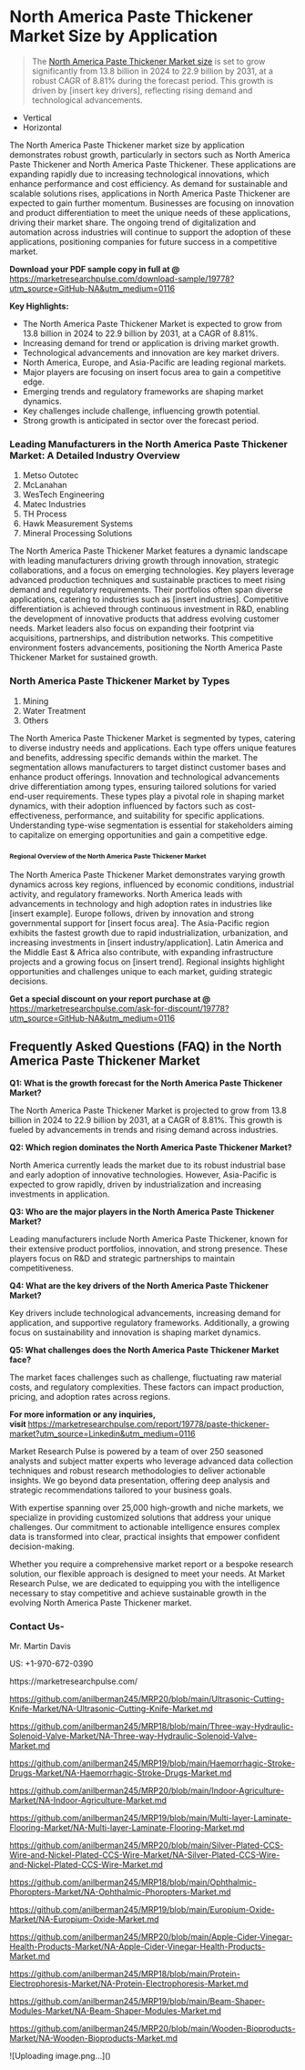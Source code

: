 <h1>North America Paste Thickener Market&nbsp;Size by Application</h1><blockquote><p>The <a href="https://marketresearchpulse.com/download-sample/19778?utm_source=GitHub-NA&amp;utm_medium=0116">North America Paste Thickener Market size</a> is set to grow significantly from 13.8 billion in 2024 to 22.9 billion by 2031, at a robust CAGR of 8.81% during the forecast period. This growth is driven by [insert key drivers], reflecting rising demand and technological advancements.</p></blockquote><ul><li>Vertical<li> Horizontal</li></ul><p>The North America Paste Thickener market size by application demonstrates robust growth, particularly in sectors such as North America Paste Thickener and North America Paste Thickener. These applications are expanding rapidly due to increasing technological innovations, which enhance performance and cost efficiency. As demand for sustainable and scalable solutions rises, applications in North America Paste Thickener are expected to gain further momentum. Businesses are focusing on innovation and product differentiation to meet the unique needs of these applications, driving their market share. The ongoing trend of digitalization and automation across industries will continue to support the adoption of these applications, positioning companies for future success in a competitive market.</p><p><strong>Download your PDF sample copy in full at @ </strong><a href="https://marketresearchpulse.com/download-sample/19778?utm_source=GitHub-NA&amp;utm_medium=0116">https://marketresearchpulse.com/download-sample/19778?utm_source=GitHub-NA&amp;utm_medium=0116</a></p><p><strong>Key Highlights: </strong></p><ul><li>The North America Paste Thickener Market is expected to grow from 13.8 billion in 2024 to 22.9 billion by 2031, at a CAGR of 8.81%.</li><li>Increasing demand for trend or application is driving market growth.</li><li>Technological advancements and innovation are key market drivers.</li><li>North America, Europe, and Asia-Pacific are leading regional markets.</li><li>Major players are focusing on insert focus area to gain a competitive edge.</li><li>Emerging trends and regulatory frameworks are shaping market dynamics.</li><li>Key challenges include challenge, influencing growth potential.</li><li>Strong growth is anticipated in sector over the forecast period.</li></ul><h3>Leading Manufacturers in the North America Paste Thickener Market: A Detailed Industry Overview</h3><ol><li>Metso Outotec</li><li>McLanahan</li><li>WesTech Engineering</li><li>Matec Industries</li><li>TH Process</li><li>Hawk Measurement Systems</li><li>Mineral Processing Solutions</li></ol><div class="flex max-w-full flex-col flex-grow"><div class="min-h-8 text-message flex w-full flex-col items-end gap-2 whitespace-normal break-words [.text-message+&amp;]:mt-5" dir="auto" data-message-author-role="assistant" data-message-id="fd8432e4-4910-450d-b182-61b7bfb0a01f" data-message-model-slug="gpt-4o"><div class="flex w-full flex-col gap-1 empty:hidden first:pt-[3px]"><div class="markdown prose w-full break-words dark:prose-invert light"><p>The North America Paste Thickener Market features a dynamic landscape with leading manufacturers driving growth through innovation, strategic collaborations, and a focus on emerging technologies. Key players leverage advanced production techniques and sustainable practices to meet rising demand and regulatory requirements. Their portfolios often span diverse applications, catering to industries such as [insert industries]. Competitive differentiation is achieved through continuous investment in R&amp;D, enabling the development of innovative products that address evolving customer needs. Market leaders also focus on expanding their footprint via acquisitions, partnerships, and distribution networks. This competitive environment fosters advancements, positioning the North America Paste Thickener Market for sustained growth.</p></div></div></div></div><h3>North America Paste Thickener Market by Types</h3><ol><li>Mining<li> Water Treatment<li> Others</li></ol><div class="flex max-w-full flex-col flex-grow"><div class="min-h-8 text-message flex w-full flex-col items-end gap-2 whitespace-normal break-words [.text-message+&amp;]:mt-5" dir="auto" data-message-author-role="assistant" data-message-id="084470be-0bb7-4664-bddf-5156b4f41249" data-message-model-slug="gpt-4o-mini"><div class="flex w-full flex-col gap-1 empty:hidden first:pt-[3px]"><div class="markdown prose w-full break-words dark:prose-invert light"><p>The North America Paste Thickener Market is segmented by types, catering to diverse industry needs and applications. Each type offers unique features and benefits, addressing specific demands within the market. The segmentation allows manufacturers to target distinct customer bases and enhance product offerings. Innovation and technological advancements drive differentiation among types, ensuring tailored solutions for varied end-user requirements. These types play a pivotal role in shaping market dynamics, with their adoption influenced by factors such as cost-effectiveness, performance, and suitability for specific applications. Understanding type-wise segmentation is essential for stakeholders aiming to capitalize on emerging opportunities and gain a competitive edge.</p></div></div></div></div><h3><span style="font-size: 11px;">Regional Overview of the North America Paste Thickener Market</span></h3><div class="flex max-w-full flex-col flex-grow"><div class="min-h-8 text-message flex w-full flex-col items-end gap-2 whitespace-normal break-words [.text-message+&amp;]:mt-5" dir="auto" data-message-author-role="assistant" data-message-id="e9038762-ce64-4e30-91c9-9bd413514231" data-message-model-slug="gpt-4o-mini"><div class="flex w-full flex-col gap-1 empty:hidden first:pt-[3px]"><div class="markdown prose w-full break-words dark:prose-invert light"><p>The North America Paste Thickener Market demonstrates varying growth dynamics across key regions, influenced by economic conditions, industrial activity, and regulatory frameworks. North America leads with advancements in technology and high adoption rates in industries like [insert example]. Europe follows, driven by innovation and strong governmental support for [insert focus area]. The Asia-Pacific region exhibits the fastest growth due to rapid industrialization, urbanization, and increasing investments in [insert industry/application]. Latin America and the Middle East &amp; Africa also contribute, with expanding infrastructure projects and a growing focus on [insert trend]. Regional insights highlight opportunities and challenges unique to each market, guiding strategic decisions.</p></div></div></div></div><p><strong>Get a special discount on your report purchase at @ </strong><a href="https://marketresearchpulse.com/ask-for-discount/19778?utm_source=GitHub-NA&amp;utm_medium=0116">https://marketresearchpulse.com/ask-for-discount/19778?utm_source=GitHub-NA&amp;utm_medium=0116</a></p><h2>Frequently Asked Questions (FAQ) in the North America Paste Thickener Market</h2><p><strong>Q1: What is the growth forecast for the North America Paste Thickener Market?</strong></p><p>The North America Paste Thickener Market is projected to grow from 13.8 billion in 2024 to 22.9 billion by 2031, at a CAGR of 8.81%. This growth is fueled by advancements in trends and rising demand across industries.</p><p><strong>Q2: Which region dominates the North America Paste Thickener Market?</strong></p><p>North America currently leads the market due to its robust industrial base and early adoption of innovative technologies. However, Asia-Pacific is expected to grow rapidly, driven by industrialization and increasing investments in application.</p><p><strong>Q3: Who are the major players in the North America Paste Thickener Market?</strong></p><p>Leading manufacturers include North America Paste Thickener, known for their extensive product portfolios, innovation, and strong presence. These players focus on R&amp;D and strategic partnerships to maintain competitiveness.</p><p><strong>Q4: What are the key drivers of the North America Paste Thickener Market?</strong></p><p>Key drivers include technological advancements, increasing demand for application, and supportive regulatory frameworks. Additionally, a growing focus on sustainability and innovation is shaping market dynamics.</p><p><strong>Q5: What challenges does the North America Paste Thickener Market face?</strong></p><p>The market faces challenges such as challenge, fluctuating raw material costs, and regulatory complexities. These factors can impact production, pricing, and adoption rates across regions.</p><p><strong>For more information or any inquiries, visit&nbsp;</strong><a href="https://marketresearchpulse.com/report/19778/paste-thickener-market?utm_source=Linkedin&utm_medium=0116">https://marketresearchpulse.com/report/19778/paste-thickener-market?utm_source=Linkedin&utm_medium=0116</a></p><p>Market Research Pulse is powered by a team of over 250 seasoned analysts and subject matter experts who leverage advanced data collection techniques and robust research methodologies to deliver actionable insights. We go beyond data presentation, offering deep analysis and strategic recommendations tailored to your business goals.</p><p>With expertise spanning over 25,000 high-growth and niche markets, we specialize in providing customized solutions that address your unique challenges. Our commitment to actionable intelligence ensures complex data is transformed into clear, practical insights that empower confident decision-making.</p><p>Whether you require a comprehensive market report or a bespoke research solution, our flexible approach is designed to meet your needs. At Market Research Pulse, we are dedicated to equipping you with the intelligence necessary to stay competitive and achieve sustainable growth in the evolving North America Paste Thickener market.</p><h3><strong>Contact Us-</strong></h3><p>Mr. Martin Davis</p><p>US: +1-970-672-0390</p><p>https://marketresearchpulse.com/</p><p><a href="https://github.com/anilberman245/MRP20/blob/main/Ultrasonic-Cutting-Knife-Market/NA-Ultrasonic-Cutting-Knife-Market.md">https://github.com/anilberman245/MRP20/blob/main/Ultrasonic-Cutting-Knife-Market/NA-Ultrasonic-Cutting-Knife-Market.md</a></p><p><a href="https://github.com/anilberman245/MRP18/blob/main/Three-way-Hydraulic-Solenoid-Valve-Market/NA-Three-way-Hydraulic-Solenoid-Valve-Market.md">https://github.com/anilberman245/MRP18/blob/main/Three-way-Hydraulic-Solenoid-Valve-Market/NA-Three-way-Hydraulic-Solenoid-Valve-Market.md</a></p><p><a href="https://github.com/anilberman245/MRP19/blob/main/Haemorrhagic-Stroke-Drugs-Market/NA-Haemorrhagic-Stroke-Drugs-Market.md">https://github.com/anilberman245/MRP19/blob/main/Haemorrhagic-Stroke-Drugs-Market/NA-Haemorrhagic-Stroke-Drugs-Market.md</a></p><p><a href="https://github.com/anilberman245/MRP20/blob/main/Indoor-Agriculture-Market/NA-Indoor-Agriculture-Market.md">https://github.com/anilberman245/MRP20/blob/main/Indoor-Agriculture-Market/NA-Indoor-Agriculture-Market.md</a></p><p><a href="https://github.com/anilberman245/MRP19/blob/main/Multi-layer-Laminate-Flooring-Market/NA-Multi-layer-Laminate-Flooring-Market.md">https://github.com/anilberman245/MRP19/blob/main/Multi-layer-Laminate-Flooring-Market/NA-Multi-layer-Laminate-Flooring-Market.md</a></p><p><a href="https://github.com/anilberman245/MRP20/blob/main/Silver-Plated-CCS-Wire-and-Nickel-Plated-CCS-Wire-Market/NA-Silver-Plated-CCS-Wire-and-Nickel-Plated-CCS-Wire-Market.md">https://github.com/anilberman245/MRP20/blob/main/Silver-Plated-CCS-Wire-and-Nickel-Plated-CCS-Wire-Market/NA-Silver-Plated-CCS-Wire-and-Nickel-Plated-CCS-Wire-Market.md</a></p><p><a href="https://github.com/anilberman245/MRP18/blob/main/Ophthalmic-Phoropters-Market/NA-Ophthalmic-Phoropters-Market.md">https://github.com/anilberman245/MRP18/blob/main/Ophthalmic-Phoropters-Market/NA-Ophthalmic-Phoropters-Market.md</a></p><p><a href="https://github.com/anilberman245/MRP19/blob/main/Europium-Oxide-Market/NA-Europium-Oxide-Market.md">https://github.com/anilberman245/MRP19/blob/main/Europium-Oxide-Market/NA-Europium-Oxide-Market.md</a></p><p><a href="https://github.com/anilberman245/MRP20/blob/main/Apple-Cider-Vinegar-Health-Products-Market/NA-Apple-Cider-Vinegar-Health-Products-Market.md">https://github.com/anilberman245/MRP20/blob/main/Apple-Cider-Vinegar-Health-Products-Market/NA-Apple-Cider-Vinegar-Health-Products-Market.md</a></p><p><a href="https://github.com/anilberman245/MRP18/blob/main/Protein-Electrophoresis-Market/NA-Protein-Electrophoresis-Market.md">https://github.com/anilberman245/MRP18/blob/main/Protein-Electrophoresis-Market/NA-Protein-Electrophoresis-Market.md</a></p><p><a href="https://github.com/anilberman245/MRP19/blob/main/Beam-Shaper-Modules-Market/NA-Beam-Shaper-Modules-Market.md">https://github.com/anilberman245/MRP19/blob/main/Beam-Shaper-Modules-Market/NA-Beam-Shaper-Modules-Market.md</a></p><p><a href="https://github.com/anilberman245/MRP20/blob/main/Wooden-Bioproducts-Market/NA-Wooden-Bioproducts-Market.md">https://github.com/anilberman245/MRP20/blob/main/Wooden-Bioproducts-Market/NA-Wooden-Bioproducts-Market.md</a></p>
![Uploading image.png…]()
